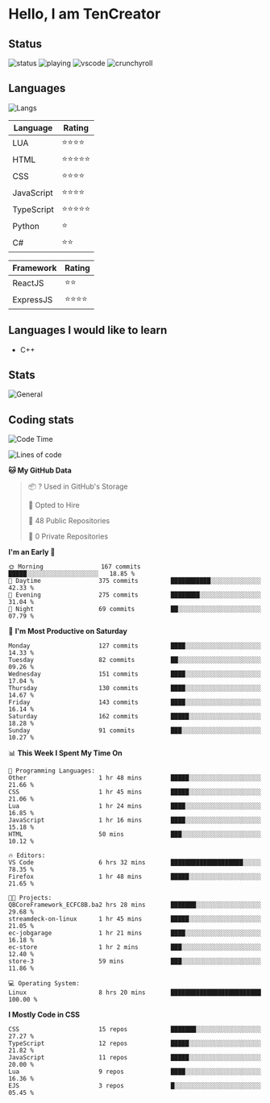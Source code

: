 # Hello, I am TenCreator

## Status
![status](https://api.statusbadges.me/badge/status/518334475038359555?simple=true&style=for-the-badge)
![playing](https://api.statusbadges.me/badge/playing/518334475038359555?style=for-the-badge)
![vscode](https://api.statusbadges.me/badge/vscode/518334475038359555?style=for-the-badge)
![crunchyroll](https://api.statusbadges.me/badge/crunchyroll/518334475038359555?style=for-the-badge)

## Languages
![Langs](https://github-readme-stats.vercel.app/api/top-langs/?username=tencreator&layout=compact&theme=radical)


|Language|Rating|
|--------|------|
|LUA|⭐️⭐️⭐️⭐️|
|HTML|⭐️⭐️⭐️⭐️⭐️|
|CSS|⭐️⭐️⭐️⭐️|
|JavaScript|⭐️⭐️⭐️⭐️|
|TypeScript|⭐️⭐️⭐️⭐️⭐️|
|Python|⭐️|
|C#|⭐️⭐️ |

|Framework|Rating|
|--------|------|
|ReactJS|⭐️⭐️|
|ExpressJS|⭐️⭐️⭐️⭐️|

## Languages I would like to learn
- C++

## Stats
![General](https://github-readme-stats.vercel.app/api?username=tencreator&show_icons=true&theme=radical)

## Coding stats
<!--START_SECTION:waka-->
![Code Time](http://img.shields.io/badge/Code%20Time-55%20hrs%206%20mins-blue)

![Lines of code](https://img.shields.io/badge/From%20Hello%20World%20I%27ve%20Written-481.8%20thousand%20lines%20of%20code-blue)

**🐱 My GitHub Data** 

> 📦 ? Used in GitHub's Storage 
 > 
> 💼 Opted to Hire
 > 
> 📜 48 Public Repositories 
 > 
> 🔑 0 Private Repositories 
 > 
**I'm an Early 🐤** 

```text
🌞 Morning                167 commits         █████░░░░░░░░░░░░░░░░░░░░   18.85 % 
🌆 Daytime                375 commits         ███████████░░░░░░░░░░░░░░   42.33 % 
🌃 Evening                275 commits         ████████░░░░░░░░░░░░░░░░░   31.04 % 
🌙 Night                  69 commits          ██░░░░░░░░░░░░░░░░░░░░░░░   07.79 % 
```
📅 **I'm Most Productive on Saturday** 

```text
Monday                   127 commits         ████░░░░░░░░░░░░░░░░░░░░░   14.33 % 
Tuesday                  82 commits          ██░░░░░░░░░░░░░░░░░░░░░░░   09.26 % 
Wednesday                151 commits         ████░░░░░░░░░░░░░░░░░░░░░   17.04 % 
Thursday                 130 commits         ████░░░░░░░░░░░░░░░░░░░░░   14.67 % 
Friday                   143 commits         ████░░░░░░░░░░░░░░░░░░░░░   16.14 % 
Saturday                 162 commits         █████░░░░░░░░░░░░░░░░░░░░   18.28 % 
Sunday                   91 commits          ███░░░░░░░░░░░░░░░░░░░░░░   10.27 % 
```


📊 **This Week I Spent My Time On** 

```text
💬 Programming Languages: 
Other                    1 hr 48 mins        █████░░░░░░░░░░░░░░░░░░░░   21.66 % 
CSS                      1 hr 45 mins        █████░░░░░░░░░░░░░░░░░░░░   21.06 % 
Lua                      1 hr 24 mins        ████░░░░░░░░░░░░░░░░░░░░░   16.85 % 
JavaScript               1 hr 16 mins        ████░░░░░░░░░░░░░░░░░░░░░   15.18 % 
HTML                     50 mins             ███░░░░░░░░░░░░░░░░░░░░░░   10.12 % 

🔥 Editors: 
VS Code                  6 hrs 32 mins       ████████████████████░░░░░   78.35 % 
Firefox                  1 hr 48 mins        █████░░░░░░░░░░░░░░░░░░░░   21.65 % 

🐱‍💻 Projects: 
QBCoreFramework_ECFC8B.ba2 hrs 28 mins       ███████░░░░░░░░░░░░░░░░░░   29.68 % 
streamdeck-on-linux      1 hr 45 mins        █████░░░░░░░░░░░░░░░░░░░░   21.05 % 
ec-jobgarage             1 hr 21 mins        ████░░░░░░░░░░░░░░░░░░░░░   16.18 % 
ec-store                 1 hr 2 mins         ███░░░░░░░░░░░░░░░░░░░░░░   12.40 % 
store-3                  59 mins             ███░░░░░░░░░░░░░░░░░░░░░░   11.86 % 

💻 Operating System: 
Linux                    8 hrs 20 mins       █████████████████████████   100.00 % 
```

**I Mostly Code in CSS** 

```text
CSS                      15 repos            ███████░░░░░░░░░░░░░░░░░░   27.27 % 
TypeScript               12 repos            █████░░░░░░░░░░░░░░░░░░░░   21.82 % 
JavaScript               11 repos            █████░░░░░░░░░░░░░░░░░░░░   20.00 % 
Lua                      9 repos             ████░░░░░░░░░░░░░░░░░░░░░   16.36 % 
EJS                      3 repos             █░░░░░░░░░░░░░░░░░░░░░░░░   05.45 % 
```




<!--END_SECTION:waka-->
